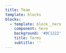 ```yaml
---
title: Team
template: blocks
blocks:
  - template: block__hero
    component: hero
    background: '#0C1222'
    title: Terms
    subtitle: ''
---
```

